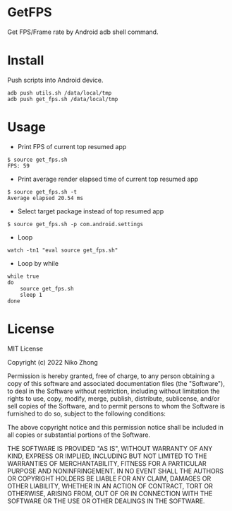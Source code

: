 # GetFPS

Get FPS/Frame rate by Android adb shell command.

# Install
Push scripts into Android device.
```
adb push utils.sh /data/local/tmp
adb push get_fps.sh /data/local/tmp
```

# Usage
- Print FPS of current top resumed app
```
$ source get_fps.sh
FPS: 59
```

- Print average render elapsed time of current top resumed app
```
$ source get_fps.sh -t
Average elapsed 20.54 ms
```

- Select target package instead of top resumed app
```
$ source get_fps.sh -p com.android.settings
```

- Loop
```
watch -tn1 "eval source get_fps.sh"
```

- Loop by while
```
while true
do
    source get_fps.sh
    sleep 1
done
```

# License
MIT License

Copyright (c) 2022 Niko Zhong

Permission is hereby granted, free of charge, to any person obtaining a copy
of this software and associated documentation files (the "Software"), to deal
in the Software without restriction, including without limitation the rights
to use, copy, modify, merge, publish, distribute, sublicense, and/or sell
copies of the Software, and to permit persons to whom the Software is
furnished to do so, subject to the following conditions:

The above copyright notice and this permission notice shall be included in all
copies or substantial portions of the Software.

THE SOFTWARE IS PROVIDED "AS IS", WITHOUT WARRANTY OF ANY KIND, EXPRESS OR
IMPLIED, INCLUDING BUT NOT LIMITED TO THE WARRANTIES OF MERCHANTABILITY,
FITNESS FOR A PARTICULAR PURPOSE AND NONINFRINGEMENT. IN NO EVENT SHALL THE
AUTHORS OR COPYRIGHT HOLDERS BE LIABLE FOR ANY CLAIM, DAMAGES OR OTHER
LIABILITY, WHETHER IN AN ACTION OF CONTRACT, TORT OR OTHERWISE, ARISING FROM,
OUT OF OR IN CONNECTION WITH THE SOFTWARE OR THE USE OR OTHER DEALINGS IN THE
SOFTWARE.

